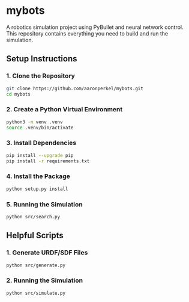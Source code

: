 # mybots

A robotics simulation project using PyBullet and neural network control. This repository contains everything you need to build and run the simulation.

## Setup Instructions

### 1. Clone the Repository

```bash
git clone https://github.com/aaronperkel/mybots.git
cd mybots
```

### 2. Create a Python Virtual Environment

```bash
python3 -m venv .venv
source .venv/bin/activate
```

### 3. Install Dependencies

```bash
pip install --upgrade pip
pip install -r requirements.txt
```

### 4. Install the Package

```bash
python setup.py install
```

### 5. Running the Simulation
```bash
python src/search.py
```

## Helpful Scripts
### 1. Generate URDF/SDF Files
```bash
python src/generate.py
```

### 2. Running the Simulation
```bash
python src/simulate.py
```